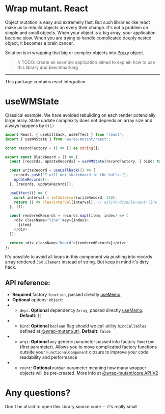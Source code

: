 # Wrap mutant. React

Object mutation is easy and extremelly fast. But such libraries like react make us to rebuild objects on every their change. It's not a problem on simple and small objects. When your object is a big array, your application become slow. When you are trying to handle complicated deeply nested object, it becomes a brain cancer.

Solution is in wrapping that big or complex objects into [Proxy](https://developer.mozilla.org/en-US/docs/Web/JavaScript/Reference/Global_Objects/Proxy) object.

> // TODO: create an example application aimed to explain how to use this library and benchmarking

---

This package contains react integration

# useWMState

Classical example. We have avoided rebuilding on each render potencially large array. State update complexity does not depends on array size and always happens by `O(1)`

```typescript
import React, { useCallback, useEffect } from "react";
import { useWMState } from "@wrap-mutant/react";

const recordFactory = () => [] as string[];

export const Blackboard = () => {
  const [records, updateRecords] = useWMState(recordFactory, { bind: true });

  const writeRecord = useCallback(() => {
    records.push("I will not skateboard in the halls.");
    updateRecords();
  }, [records, updateRecords]);

  useEffect(() => {
    const interval = setInterval(writeRecord, 250);
    return () => clearInterval(interval); // eslint-disable-next-line
  }, []);

  const renderedRecords = records.map((item, index) => (
    <div className="line" key={index}>
      {item}
    </div>
  ));

  return <div className="board">{renderedRecords}</div>;
};
```

It's possible to avoid all loops in this component via pushing into records array rendered `JSX.Element` instead of string. But keep in mind it's dirty hack.

## API reference:

- **Required** factory `function`, passed directly [useMemo](https://react.dev/reference/react/useMemo#usememo)
- **Optional** options: `object`:
- - `deps`: **Optional** dependency `Array`, passed directly [useMemo](https://react.dev/reference/react/useMemo#usememo). **Default**: `[]`
- - `bind`: **Optional** `boolean` flag should we call utility `bindCallables` defined at [@wrap-mutant/util](https://github.com/kai3341/wrap-mutant/tree/main/packages/utils). **Default**: `false`
- - `args`: **Optional** `any` generic parameter passed into factory `function` (first parameter). Allows you to move complicated factory functions outside your `FunctionalComponent` closure to improve your code readability and performance
- - `count`: **Optional** `number` parameter meaning how many wrapper objects will be pre-created. More info at [@wrap-mutant/core API V2](https://github.com/kai3341/wrap-mutant/tree/main/packages/core#api-v2)

# Any questions?

Don't be afraid to open this library source code -- it's really small
